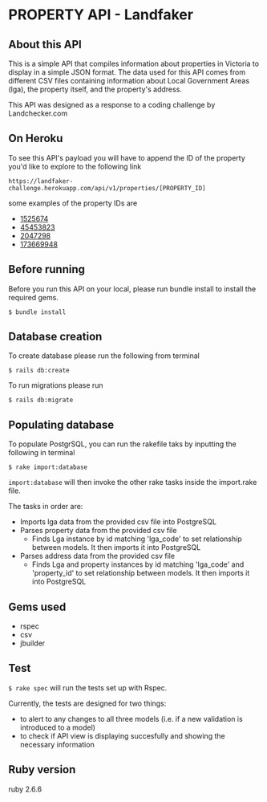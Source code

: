 # PROPERTY API - Landfaker

## About this API

This is a simple API that compiles information about properties in Victoria to display in a simple JSON format. The data used for this API comes from different CSV files containing information about Local Government Areas (lga), the property itself, and the property's address.

This API was designed as a response to a coding challenge by Landchecker.com

## On Heroku

To see this API's payload you will have to append the ID of the property you'd like to explore to the following link
```
https://landfaker-challenge.herokuapp.com/api/v1/properties/[PROPERTY_ID]
```

some examples of the property IDs are

- [1525674](https://landfaker-challenge.herokuapp.com/api/v1/properties/1525674)
- [45453823](https://landfaker-challenge.herokuapp.com/api/v1/properties/45453823)
- [2047298](https://landfaker-challenge.herokuapp.com/api/v1/properties/2047298)
- [173669948](https://landfaker-challenge.herokuapp.com/api/v1/properties/173669948)

## Before running
Before you run this API on your local, please run bundle install to install the required gems.

```
$ bundle install
```

## Database creation
To create database please run the following from terminal
```
$ rails db:create
```
To run migrations please run
```
$ rails db:migrate
```

## Populating database
To populate PostgrSQL, you can run the rakefile taks by inputting the following in terminal
```
$ rake import:database
```
```import:database``` will then invoke the other rake tasks inside the import.rake file.

The tasks in order are:
- Imports lga data from the provided csv file into PostgreSQL
- Parses property data from the provided csv file 
  - Finds Lga instance by id matching 'lga_code' to set relationship between models. It then imports it into PostgreSQL
- Parses address data from the provided csv file 
  - Finds Lga and property instances by id matching 'lga_code' and 'property_id' to set relationship between models. It then imports it into PostgreSQL



## Gems used
- rspec
- csv
- jbuilder

## Test
```$ rake spec``` will run the tests set up with Rspec.

Currently, the tests are designed for two things:
- to alert to any changes to all three models (i.e. if a new validation is introduced to a model) 
- to check if API view is displaying succesfully and showing the necessary information

## Ruby version 
ruby 2.6.6

